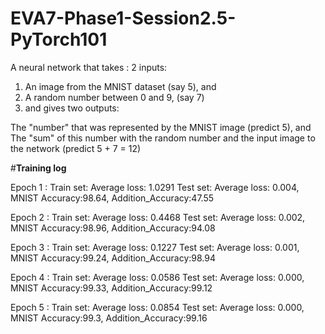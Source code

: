 # EVA7-Phase1-Session2.5-PyTorch101

A neural network that takes : 2 inputs:
1. An image from the MNIST dataset (say 5), and
2. A random number between 0 and 9, (say 7)
3. and gives two outputs:

The "number" that was represented by the MNIST image (predict 5), and
The "sum" of this number with the random number and the input image to the network (predict 5 + 7 = 12)


#**Training log**

Epoch 1 : 
Train set: Average loss: 1.0291
Test set: Average loss: 0.004, MNIST Accuracy:98.64, Addition_Accuracy:47.55

Epoch 2 : 
Train set: Average loss: 0.4468
Test set: Average loss: 0.002, MNIST Accuracy:98.96, Addition_Accuracy:94.08

Epoch 3 : 
Train set: Average loss: 0.1227
Test set: Average loss: 0.001, MNIST Accuracy:99.24, Addition_Accuracy:98.94

Epoch 4 : 
Train set: Average loss: 0.0586
Test set: Average loss: 0.000, MNIST Accuracy:99.33, Addition_Accuracy:99.12

Epoch 5 : 
Train set: Average loss: 0.0854
Test set: Average loss: 0.000, MNIST Accuracy:99.3, Addition_Accuracy:99.16
